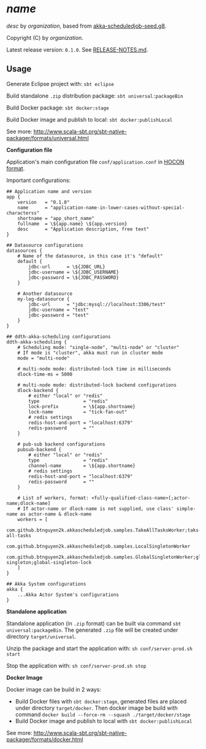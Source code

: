 # $name$

$desc$ by $organization$, based from [akka-scheduledjob-seed.g8](https://github.com/btnguyen2k/akka-scheduledjob-seed.g8).

Copyright (C) by $organization$.

Latest release version: `0.1.0`. See [RELEASE-NOTES.md](RELEASE-NOTES.md).

## Usage

Generate Eclipse project with: `sbt eclipse`

Build standalone `.zip` distribution package: `sbt universal:packageBin`

Build Docker package: `sbt docker:stage`

Build Docker image and publish to local: `sbt docker:publishLocal`

See more: http://www.scala-sbt.org/sbt-native-packager/formats/universal.html

**Configuration file**

Application's main configuration file `conf/application.conf` in [HOCON format](https://github.com/lightbend/config/blob/master/HOCON.md).

Important configurations:

```
## Application name and version
app {
    version   = "0.1.0"
    name      = "application-name-in-lower-cases-without-special-characterss"
    shortname = "app_short_name"
    fullname  = \${app.name} \${app.version}
    desc      = "Application description, free text"
}
```

```
## Datasource configurations
datasources {
    # Name of the datasource, in this case it's "default"
    default {
        jdbc-url      = \${JDBC_URL}
        jdbc-username = \${JDBC_USERNAME}
        jdbc-password = \${JDBC_PASSWORD}
    }
    
    # Another datasource
    my-log-datasource {
        jdbc-url      = "jdbc:mysql://localhost:3306/test"
        jdbc-username = "test"
        jdbc-password = "test"
    }
}
```

```
## ddth-akka-scheduling configurations
ddth-akka-scheduling {
    # Scheduling mode: "single-node", "multi-node" or "cluster"
    # If mode is "cluster", akka must run in cluster mode
    mode = "multi-node"

    # multi-node mode: distributed-lock time in milliseconds
    dlock-time-ms = 5000

    # multi-node mode: distributed-lock backend configurations
    dlock-backend {
        # either "local" or "redis"
        type                = "redis"
        lock-prefix         = \${app.shortname}
        lock-name           = "tick-fan-out"
        # redis settings
        redis-host-and-port = "localhost:6379"
        redis-password      = ""
    }

    # pub-sub backend configurations
    pubsub-backend {
        # either "local" or "redis"
        type                = "redis"
        channel-name        = \${app.shortname}
        # redis settings
        redis-host-and-port = "localhost:6379"
        redis-password      = ""
    }

    # List of workers, format: <fully-qualified-class-name>[;actor-name;dlock-name]
    # If actor-name or dlock-name is not supplied, use class' simple-name as actor-name & dlock-name
    workers = [
        com.github.btnguyen2k.akkascheduledjob.samples.TakeAllTasksWorker;taks-all-tasks
        com.github.btnguyen2k.akkascheduledjob.samples.LocalSingletonWorker
        com.github.btnguyen2k.akkascheduledjob.samples.GlobalSingletonWorker;global-singleton;global-singleton-lock
    ]
}
```

```
## Akka System configurations
akka {
    ...Akka Actor System's configurations
}
```

**Standalone application**

Standalone application (in `.zip` format) can be built via command `sbt universal:packageBin`. The generated `.zip` file will be created under directory `target/universal`.

Unzip the package and start the application with: `sh conf/server-prod.sh start`

Stop the application with: `sh conf/server-prod.sh stop`

**Docker Image**

Docker image can be build in 2 ways:
- Build Docker files with `sbt docker:stage`, generated files are placed under directory `target/docker`.
Then docker image be build with command `docker build --force-rm --squash ./target/docker/stage`
- Build Docker image and publish to local with `sbt docker:publishLocal`

See more: http://www.scala-sbt.org/sbt-native-packager/formats/docker.html
